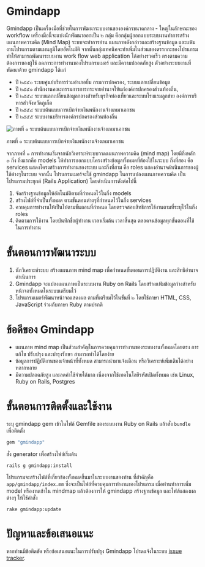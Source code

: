 # Gmindapp

Gmindapp เป็นเครื่องมือที่ช่วยในการพัฒนาระบบงานขององค์กรขนาดกลาง - ใหญ่ในลักษณะของ workflow เครื่องมือนี้จะแบ่งนักพัฒนาออกเป็น ๒ กลุ่ม คือกลุ่มผู้ออกแบบระบบงานทำการสร้างแผนภาพความคิด (Mind Map) ระบบจะทำการอ่าน แผนภาพดังกล่าวและสร้างฐานข้อมูล และแฟ้มงานโปรแกรมตามแผนภูมิโดยอัตโนมัติ จากนั้นกลุ่มเทคนิคจะทำเพิ่มในส่วนของตรรกกะของโปรแกรม ทำให้สามารถพัฒนาระบบงาน work flow web application ได้อย่างรวดเร็ว ตรงตามความต้องการของผู้ใช้ ลดภาระการทำงานของโปรแกรมเมอร์ และมีความปลอดภัยสูง ตัวอย่างระบบงานที่พัฒนาด้วย gmindapp ได้แก่

* ปี ๒๕๕๐ ระบบศูนย์บริการร่วมอำเภอยิ้ม กรมการปกครอง, ระบบแลกเปลี่ยนข้อมูล
* ปี ๒๕๕๑ สำนักงานคณะกรรมการการกระจายอำนาจให้แก่องค์กรปกครองส่วนท้องถิ่น,
* ปี ๒๕๕๔ ระบบแลกเปลี่ยนข้อมูลกลางสำหรับธุรกิจท่องเที่ยวและระบบโรงแรมลูกข่าย องค์การบริหารส่วจังหวัดภูเก็ต
* ปี ๒๕๕๔ ระบบต้นแบบการเบิกจ่ายเงินพนักงานจ้างเหมาเอกชน
* ปี ๒๕๕๕ ระบบงานบริหารองค์กรปกครองส่วนท้องถิ่น

![ภาพที่ ๑ ระบบต้นแบบการเบิกจ่ายเงินพนักงานจ้างเหมาเอกชน](http://gmindapp.googlecode.com/files/mict.png)

ภาพที่ ๑ ระบบต้นแบบการเบิกจ่ายเงินพนักงานจ้างเหมาเอกชน

จากภาพที่ ๑ การทำงานเริ่มจากนักวิเคราะห์ระบบวาดแผนภาพความคิด (mind map) โดยมีกิ่งหลัก ๓ กิ่ง กิ่งแรกคือ models ให้ทำการออกแบบโครงสร้างข้อมูลทั้งหมดที่ต้องใช้ในระบบ กิ่งที่สอง คือ services แสดงโครงสร้างการทำงานของระบบ และกิ่งที่สาม คือ roles แสดงอำนาจดำเนินการของผู้ใช้ต่างๆในระบบ จากนั้น โปรแกรมเมอร์จะใช้ gmindapp ในการแปลงแผนภาพความคิด เป็น โปรแกรมประยุกต์ (Rails Application) โดยดำเนินการดังต่อไปนี้

1. จัดสร้างฐานข้อมูลให้อัตโนมัติตามที่กำหนดไว้ในกิ่ง models 
2. สร้างไฟล์ที่จำเป็นทั้งหมด ตามขั้นตอนต่างๆที่กำหนดไว้ในกิ่ง services 
3. ควบคุมการทำงานให้เป็นไปตามขั้นตอนที่กำหนด โดยตรวจสอบสิทธิการใช้งานตามที่ระบุไว้ในกิ่ง roles
4. ติดตามการใช้งาน โดยบันทึกชื่อผู้ทำงาน เวลาเริ่มต้น เวลาสิ้นสุด ตลอดจนข้อมูลทุกขั้นตอนที่ใช้ในการทำงาน

# ขั้นตอนการพัฒนาระบบ

1. นักวิเคราะห์ระบบ สร้างแผนภาพ mind map เพื่อกำหนดขั้นตอนการปฏิบัติงาน และสิทธิอำนาจดำเนินการ
2. Gmindapp จะแปลงแผนภาพเป็นระบบงาน Ruby on Rails โดยสร้างแฟ้มข้อมูลว่างสำหรับหน้าจอทั้งหมดในระบบเตรียมไว้
3. โปรแกรมเมอร์พัฒนาหน้าจอแสดงผล ตามที่เตรียมไว้ในขั้นที่ ๒ โดยใช้ภาษา HTML, CSS, JavaScript ร่วมกับภาษา Ruby ตามปรกติ

# ข้อดีของ Gmindapp

* แผนภาพ mind map เป็นส่วนสำคัญในการควบคุมการทำงานของระบบงานทั้งหมดโดยตรง การแก้ไข ปรับปรุง และบำรุงรักษา สามารถทำได้โดยง่าย
* ข้อมูลการปฏิบัติงานของเจ้าหน้าที่ทั้งหมด สามารถนำมาแจ้งเตือน หรือวิเคราะห์เพิ่มเติมได้อย่างหลากหลาย
* มีความปลอดภัยสูง และลดค่าใช้จ่ายได้มาก เนื่องจากใช้เทคโนโลยีรหัสเปิดทั้งหมด เช่น Linux, Ruby on Rails, Postgres

# ขั้นตอนการติดตั้งและใช้งาน

ระบุ gmindapp gem เข้าในไฟล์ Gemfile ของระบบงาน Ruby on Rails แล้วสั่ง `bundle` เพื่อติดตั้ง

```ruby
gem "gmindapp"
```

สั่ง generator เพื่อสร้างไฟล์เริ่มต้น

```
rails g gmindapp:install
```

โปรแกรมจะสร้างไฟล์ที่เกี่ยวข้องทั้งหมดขึ้นมาในระบบงานของท่าน ที่สำคัญคือ `app/gmindapp/index.mm` ซึ่งจะเป็นไฟล์ที่ควบคุมการทำงานของโปรแกรม 
เมื่อท่านทำการเพิ่ม model หรืองานเข้าใน mindmap แล้วต้องการให้ gmindapp สร้างฐานข้อมูล และไฟล์แสดงผลต่างๆ ให้ใช้คำสั่ง


```
rake gmindapp:update
```

# ปัญหาและข้อเสนอแนะ

หากท่านมีข้อติดขัด หรือข้อเสนอแนะในการปรับปรุง Gmindapp โปรดแจ้งในระบบ [issue tracker](https://github.com/songrit/gmindapp/issues).
